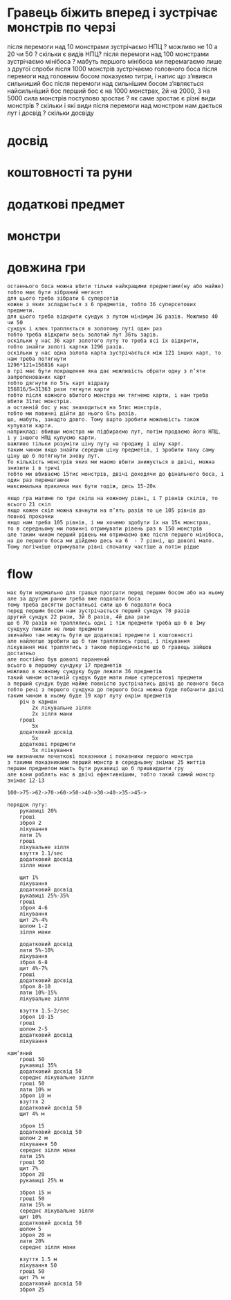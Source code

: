 # Гравець біжить вперед і зустрічає монстрів по черзі
після перемоги над 10 монстрами зустрічаємо НПЦ
? можливо не 10 а 20 чи 50
? скільки є видів НПЦ?
після перемоги над 100 монстрами зустрічаємо мінібоса
? мабуть першого мінібоса ми перемагаємо лише з другої спроби
після 1000 монстрів зустрічаємо головного боса
після перемоги над головним босом показуємо титри, і напис що зʼявився сильниший бос
після перемоги над сильнішим босом зʼявляється найсильніший бос
перший бос є на 1000 монстрах, 2й на 2000, 3 на 5000
сила монстрів поступово зростає
? як саме зростає
є різні види монстрів
? скільки і які види
після перемоги над монстром нам дається лут і досвід
? скільки досвіду
# досвід
# коштовності та руни
# додаткові предмет
# монстри
# довжина гри
    останнього боса можна вбити тільки найкращими предметами(ну або майже)
    тобто має бути зібраний мегасет
    для цього треба зібрати 6 суперсетів
    кожен з яких зсладається з 6 предметів, тобто 36 суперсетових предмети.
    для цього треба відкрити сундук з лутом мінімум 36 разів. Можливо 40 чи 50
    сундук і ключ трапляється в золотому луті один раз
    тобто треба відкрити весь золотий лут 36ть зарів.
    оскільки у нас 36 карт золотого луту то треба всі їх відкрити,
    тобто знайти золоті картки 1296 разів.
    оскільки у нас одна золота карта зустрічається між 121 інших карт, то нам треба потягнути
    1296*121=156816 карт
    в грі має бути покращення яка дає можливість обрати одну з пʼяти запропонованих карт
    тобто дягнути по 5ть карт відразу
    156816/5=31363 рази тягнути карти
    тобто після кожного вбитого монстра ми тягнемо карти, і нам треба вбити 31тис монстрів.
    а останній бос у нас знаходиться на 5тис монстрів,
    тобто ми повинні дійти до нього 6ть разів.
    що, мабуть, занадто довго. Тому варто зробити можливість також купувати карти.
    наприклад: вбивши монстра ми підбираємо лут, потім продаємо його НПЦ, і у іншого НПЦ купуємо карти.
    важливо тільки розуміти ціну луту на продажу і ціну карт.
    таким чином якщо знайти середню ціну предметів, і зробити таку саму ціну що б потягнути знову лут.
    То кількість монстрів яких ми маємо вбити знижується в двічі, можна знизити і в тричі
    тобто ми вбиваємо 15тис монстрів, двічі доходячи до фінального боса, і один раз перемагаючи
    максимальна пракачка має бути тодіж, десь 15-20к

    якщо гра матиме по три скіла на кожному рівні, і 7 рівнів скілів, то всього 21 скіл
    якщо кожен скіл можна качнути на пʼять разів то це 105 рівнів до повної прокачки
    якщо нам треба 105 рівнів, і ми хочемо здобути їх на 15к монстрах,
    то в середньому ми повинні отримувати рівень раз в 150 монстрів
    але таким чином перший рівень ми отримаємо вже після першого мінібоса,
    на до першого боса ми дійдемо десь на 6  - 7 рівні, що доволі мало.
    Тому логічніше отримувати рівні спочатку частіше а потім рідше

# flow
    має бути нормально для гравця програти перед першим босом або на ньому
    але за другим раном треба вже подолати боса
    тому треба досягти достатньої сили що б подолати боса
    перед першим босом нам зустрічається перший сундук 70 разів
    другий сундук 22 рази, 3й 8 разів, 4й два рази
    що б 70 разів не траплялись одні і тіж предмети треба що б в 1му сундуку лижали не лише предмети
    звичайно там можуть бути ще додаткові предмети і коштовності
    але найлегше зробити що б там траплялись гроші, і лікування
    лікування має траплятись з такою періодичністю що б гравець зайшов достатньо
    але постійно був доволі поранений
    всього в першому сундуку 17 предметів
    можливо в кожному сундуку буде лежати 36 предметів
    такий чином останній сундук буде мати лише суперсетові предмети
    а перший сундук буде майже повністю зустрічатись двічі до повного боса
    тобто речі з першого сундука до першого боса можна буде побачити двічі
    таким чином в ньому буде 19 карт луту окрім предметів
        річ в карман
            2х лікувальне зілля
            2х зілля мани
        гроші
            5х
        додатковий досвід
            5х
        додаткові предмети
            5х ліікування
    ми визначили початкові показники і показники першого монстра
    з такими показниками перший монстр в середньому знімає 25 життів
    першим предметом мають бути рукавиці що б пришвидшити гру
    але вони роблять нас в двічі ефективнішим, тобто такий самий монстр знімає 12-13
    
    100->75->62->70->60->50->40->30->40->35->45->

    порядок луту:
        рукавиці 20%
        гроші
        зброя 2
        лікування
        лати 1%
        гроші
        лікувальне зілля
        взуття 1.1/sec
        додатковий досвід
        зілля мани
        
        щит 1%
        лікування
        додатковий досвід
        рукавиці 25%-35%
        гроші
        зброя 4-6
        лікування
        щит 2%-4%
        шолом 1-2
        зілля мани

        додатковий досвід
        лати 5%-10%
        лікування
        зброя 6-8
        щит 4%-7%
        гроші
        додатковий досвід
        зброя 8-10
        лати 10%-15%
        лікувальне зілля

        взуття 1.5-2/sec
        зброя 10-15
        гроші
        шолом 2-5
        додатковий досвід
        лікування

    камʼяний
        гроші 50
        рукавиці 35%
        додатковий досвід 50
        середнє лікувальне зілля
        гроші 50
        лати 10% м
        зброя 10 м
        взуття 2
        додатковий досвід 50
        щит 4% м

        зброя 15
        додатковий досвід 50
        шолом 2 м
        лікування 50
        середнє зілля мани
        лати 15%
        гроші 50
        щит 7%
        зброя 20
        рукавиці 25% м

        зброя 15 м
        гроші 50
        лати 15% м
        середнє лікувальне зілля
        щит 10%
        додатковий досвід 50
        шолом 5
        зброя 20 м
        лати 20%
        середнє зілля мани

        взуття 1.5 м
        лікування 50
        гроші 50
        щит 7% м
        додатковий досвід 50
        зброя 25
